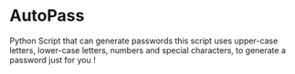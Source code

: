 # AutoPass
Python Script that can generate passwords
this script uses upper-case letters, lower-case letters, numbers and special characters,
to generate a password just for you !

